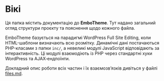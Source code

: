 # Вікі

Ця папка містить документацію до **EmboTheme**. Тут надано загальний огляд структури проєкту та пояснення щодо кожного файла.

EmboTheme базується на парадигмі WordPress Full Site Editing, коли HTML-шаблони визначають всю розмітку. Динамічні дані постачаються PHP-класами з папки `inc/`, а невеликі модулі JavaScript відповідають за інтерактивність. Ці модулі взаємодіють із PHP через стандартні хуки WordPress та AJAX‑ендпоїнти.

Докладний опис роботи всіх частин і їх взаємозв’язків дивіться у файлі [files.md](files.md).

